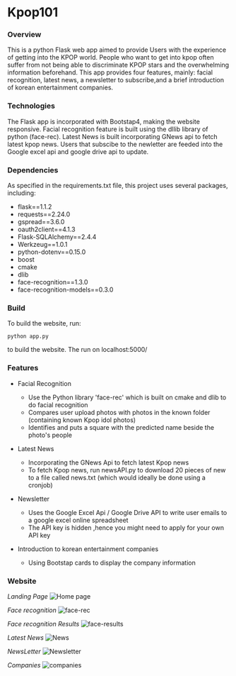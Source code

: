 # Kpop101

### Overview
This is a python Flask web app aimed to provide Users with the experience of getting into the
KPOP world. People who want to get into kpop often suffer from not being able to discriminate KPOP
stars and the overwhelming information beforehand. This app provides four features, mainly: facial
recognition, latest news, a newsletter to subscribe,and a brief introduction of korean entertainment
companies. 

### Technologies
The Flask app is incorporated with Bootstap4, making the website responsive. Facial recognition feature
is built using the dllib library of python (face-rec). Latest News is built incorporating GNews api to 
fetch latest kpop news. Users that subscibe to the newletter are feeded into the Google excel api and 
google drive api to update. 

### Dependencies
As specified in the requirements.txt file, this project uses several packages, including:

* flask==1.1.2
* requests==2.24.0
* gspread==3.6.0
* oauth2client==4.1.3
* Flask-SQLAlchemy==2.4.4
* Werkzeug==1.0.1
* python-dotenv==0.15.0
* boost
* cmake
* dlib
* face-recognition==1.3.0
* face-recognition-models==0.3.0


### Build
To build the website, run:
```
python app.py
```
to build the website.
The run on localhost:5000/


### Features
- Facial Recognition
  - Use the Python library 'face-rec' which is built on cmake and dlib to do facial recognition
  - Compares user upload photos with photos in the known folder (containing known Kpop idol photos)
  - Identifies and puts a square with the predicted name beside the photo's people

- Latest News
  - Incorporating the GNews Api to fetch latest Kpop news
  - To fetch Kpop news, run newsAPI.py to download 20 pieces of new to a file called news.txt (which would ideally be done using a cronjob)

- Newsletter
  - Uses the Google Excel Api / Google Drive API to write user emails to a google excel online spreadsheet
  - The API key is hidden ,hence you might need to apply for your own API key

- Introduction to korean entertainment companies
  - Using Bootstap cards to display the company information


### Website 

*Landing Page*
<img src="/demo/home.png" alt="Home page"/>

*Face recognition*
<img src="/demo/upload.png" alt="face-rec"/>

*Face recognition Results*
<img src="/demo/detection-results.png" alt="face-results"/>

*Latest News*
<img src="/demo/news.png" alt="News"/>

*NewsLetter*
<img src="/demo/newsletter.png" alt="Newsletter"/>

*Companies*
<img src="/demo/companies.png" alt="companies"/>



